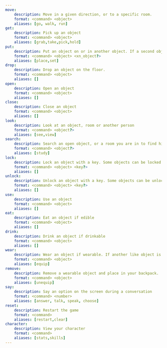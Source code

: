 ```yaml
---
move:
    description: Move in a given direction, or to a specific room.
    format: <command> <object>
    aliases: [go, walk, run]
get:
    description: Pick up an object
    format: <command> <object>
    aliases: [grab,take,pick,hold]
put:
    description: Put an object on or in another object. If a second object is not specified it will be put into your backpack if it fits.
    format: <command> <object> <xn_object?>
    aliases: [place,set]
drop:
    description: Drop an object on the floor.
    format: <command> <object>
    aliases: []
open:
    description: Open an object
    format: <command> <object>
    aliases: []
close:
    description: Close an object
    format: <command> <object>
    aliases: []
look:
    description: Look at an object, room or another person
    format: <command> <object?>
    aliases: [see,view]
search:
    description: Search an open object, or a room you are in to find hidden objects
    format: <command> <object?>
    aliases: [study]
lock:
    description: Lock an object with a key. Some objects can be locked without a key.
    format: <command> <object> <key?>
    aliases: []
unlock:
    description: Unlock an object with a key. Some objects can be unlocked with out a specific key.
    format: <command> <object> <key?>
    aliases: []
use:
    description: Use an object
    format: <command> <object>
    aliases: []
eat:
    description: Eat an object if edible
    format: <command> <object>
    aliases: []
drink:
    description: Drink an object if drinkable
    format: <command> <object>
    aliases: []
wear:
    description: Wear an object if wearable. If another like object is worn the old item will be removed first and placed in your backpack
    format: <command> <object>
    aliases: [equip]
remove:
    description: Remove a wearable object and place in your backpack.
    format: <command> <object>
    aliases: [unequip]
say:
    description: Say an option on the screen during a conversation
    format: <command> <number>
    aliases: [answer, talk, speak, choose]
reset:
    description: Restart the game
    format: <command>
    aliases: [restart,clear]
character:
    description: View your character
    format: <command>
    aliases: [stats,skills]
---
```

